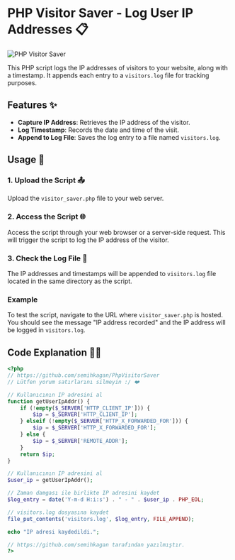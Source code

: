 # PHP Visitor Saver - Log User IP Addresses 📋

![PHP Visitor Saver](asset/main.png)

This PHP script logs the IP addresses of visitors to your website, along with a timestamp. It appends each entry to a `visitors.log` file for tracking purposes. 

## Features ✨

- **Capture IP Address**: Retrieves the IP address of the visitor.
- **Log Timestamp**: Records the date and time of the visit.
- **Append to Log File**: Saves the log entry to a file named `visitors.log`.

## Usage 🚀

### 1. Upload the Script 📤

Upload the `visitor_saver.php` file to your web server.

### 2. Access the Script 🌐

Access the script through your web browser or a server-side request. This will trigger the script to log the IP address of the visitor.

### 3. Check the Log File 📄

The IP addresses and timestamps will be appended to `visitors.log` file located in the same directory as the script.

### Example

To test the script, navigate to the URL where `visitor_saver.php` is hosted. You should see the message "IP address recorded" and the IP address will be logged in `visitors.log`.

## Code Explanation 🧑‍💻

```php
<?php
// https://github.com/semihkagan/PhpVisitorSaver
// Lütfen yorum satırlarını silmeyin :/ ❤️

// Kullanıcının IP adresini al
function getUserIpAddr() {
    if (!empty($_SERVER['HTTP_CLIENT_IP'])) {
        $ip = $_SERVER['HTTP_CLIENT_IP'];
    } elseif (!empty($_SERVER['HTTP_X_FORWARDED_FOR'])) {
        $ip = $_SERVER['HTTP_X_FORWARDED_FOR'];
    } else {
        $ip = $_SERVER['REMOTE_ADDR'];
    }
    return $ip;
}

// Kullanıcının IP adresini al
$user_ip = getUserIpAddr();

// Zaman damgası ile birlikte IP adresini kaydet
$log_entry = date('Y-m-d H:i:s') . " - " . $user_ip . PHP_EOL;

// visitors.log dosyasına kaydet
file_put_contents('visitors.log', $log_entry, FILE_APPEND);

echo "IP adresi kaydedildi.";

// https://github.com/semihkagan tarafından yazılmıştır.
?>
```
